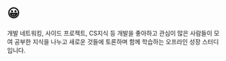 # 😀
개발 네트워킹, 사이드 프로젝트,  CS지식 등 개발을 좋아하고 관심이 많은 사람들이 모여 공부한 지식을 나누고 새로운 것들에 토론하며 함께 학습하는 오프라인 성장 스터디입니다.
